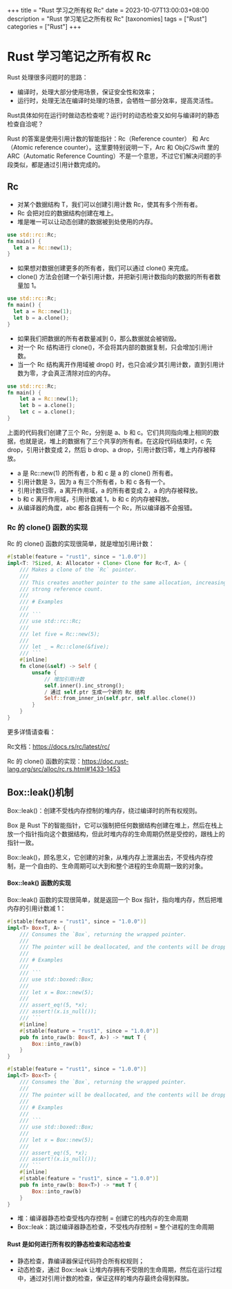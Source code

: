 +++
title = "Rust 学习之所有权 Rc"
date = 2023-10-07T13:00:03+08:00
description = "Rust 学习笔记之所有权 Rc"
[taxonomies]
tags = ["Rust"]
categories = ["Rust"]
+++

# Rust 学习笔记之所有权 Rc

Rust 处理很多问题时的思路：

- 编译时，处理大部分使用场景，保证安全性和效率；
- 运行时，处理无法在编译时处理的场景，会牺牲一部分效率，提高灵活性。

Rust具体如何在运行时做动态检查呢？运行时的动态检查又如何与编译时的静态检查自洽呢？

Rust 的答案是使用引用计数的智能指针：Rc（Reference counter） 和 Arc（Atomic reference counter）。这里要特别说明一下，Arc 和 ObjC/Swift 里的 ARC（Automatic Reference Counting）不是一个意思，不过它们解决问题的手段类似，都是通过引用计数完成的。

## Rc

- 对某个数据结构 T，我们可以创建引用计数 Rc，使其有多个所有者。
- Rc 会把对应的数据结构创建在堆上。
- 堆是唯一可以让动态创建的数据被到处使用的内存。

```rust
use std::rc::Rc;
fn main() {    
  let a = Rc::new(1);
}
```

- 如果想对数据创建更多的所有者，我们可以通过 clone() 来完成。
- clone() 方法会创建一个新引用计数，并把新引用计数指向的数据的所有者数量加 1。

```rust
use std::rc::Rc;
fn main() {
  let a = Rc::new(1);
  let b = a.clone();
}
```

- 如果我们把数据的所有者数量减到 0，那么数据就会被销毁。
- 对一个 Rc 结构进行 clone()，不会将其内部的数据复制，只会增加引用计数。
- 当一个 Rc 结构离开作用域被 drop() 时，也只会减少其引用计数，直到引用计数为零，才会真正清除对应的内存。

```rust
use std::rc::Rc;
fn main() {
    let a = Rc::new(1);
    let b = a.clone();
    let c = a.clone();
}
```

上面的代码我们创建了三个 Rc，分别是 a、b 和 c。它们共同指向堆上相同的数据，也就是说，堆上的数据有了三个共享的所有者。在这段代码结束时，c 先 drop，引用计数变成 2，然后 b drop、a drop，引用计数归零，堆上内存被释放。

- a 是 Rc::new(1) 的所有者，b 和 c 是 a 的 clone() 所有者。
- 引用计数是 3，因为 a 有三个所有者，b 和 c 各有一个。
- 引用计数归零，a 离开作用域，a 的所有者变成 2，a 的内存被释放。
- b 和 c 离开作用域，引用计数减 1，b 和 c 的内存被释放。
- 从编译器的角度，abc 都各自拥有一个 Rc，所以编译器不会报错。

### Rc 的 clone() 函数的实现

Rc 的 clone() 函数的实现很简单，就是增加引用计数：

```rust
#[stable(feature = "rust1", since = "1.0.0")]
impl<T: ?Sized, A: Allocator + Clone> Clone for Rc<T, A> {
    /// Makes a clone of the `Rc` pointer.
    ///
    /// This creates another pointer to the same allocation, increasing the
    /// strong reference count.
    ///
    /// # Examples
    ///
    /// ```
    /// use std::rc::Rc;
    ///
    /// let five = Rc::new(5);
    ///
    /// let _ = Rc::clone(&five);
    /// ```
    #[inline]
    fn clone(&self) -> Self {
        unsafe {
            // 增加引用计数
            self.inner().inc_strong();
            / 通过 self.ptr 生成一个新的 Rc 结构
            Self::from_inner_in(self.ptr, self.alloc.clone())
        }
    }
}
```

更多详情请查看：

Rc文档：<https://docs.rs/rc/latest/rc/>

Rc 的 clone() 函数的实现：<https://doc.rust-lang.org/src/alloc/rc.rs.html#1433-1453>

## Box::leak()机制

Box::leak()：创建不受栈内存控制的堆内存，绕过编译时的所有权规则。

Box 是 Rust 下的智能指针，它可以强制把任何数据结构创建在堆上，然后在栈上放一个指针指向这个数据结构，但此时堆内存的生命周期仍然是受控的，跟栈上的指针一致。

Box::leak()，顾名思义，它创建的对象，从堆内存上泄漏出去，不受栈内存控制，是一个自由的、生命周期可以大到和整个进程的生命周期一致的对象。

#### Box::leak() 函数的实现

Box::leak() 函数的实现很简单，就是返回一个 Box 指针，指向堆内存，然后把堆内存的引用计数减 1：

```rust
#[stable(feature = "rust1", since = "1.0.0")]
impl<T> Box<T, A> {
    /// Consumes the `Box`, returning the wrapped pointer.
    ///
    /// The pointer will be deallocated, and the contents will be dropped.
    ///
    /// # Examples
    ///
    /// ```
    /// use std::boxed::Box;
    ///
    /// let x = Box::new(5);
    ///
    /// assert_eq!(5, *x);
    /// assert!(x.is_null());
    /// ```
    #[inline]
    #[stable(feature = "rust1", since = "1.0.0")]
    pub fn into_raw(b: Box<T, A>) -> *mut T {
        Box::into_raw(b)
    }
}

#[stable(feature = "rust1", since = "1.0.0")]
impl<T> Box<T> {
    /// Consumes the `Box`, returning the wrapped pointer.
    ///
    /// The pointer will be deallocated, and the contents will be dropped.
    ///
    /// # Examples
    ///
    /// ```
    /// use std::boxed::Box;
    ///
    /// let x = Box::new(5);
    ///
    /// assert_eq!(5, *x);
    /// assert!(x.is_null());
    /// ```
    #[inline]
    #[stable(feature = "rust1", since = "1.0.0")]
    pub fn into_raw(b: Box<T>) -> *mut T {
        Box::into_raw(b)
    }
}
```

- 堆：编译器静态检查受栈内存控制 = 创建它的栈内存的生命周期
- Box::leak：跳过编译器静态检查，不受栈内存控制 = 整个进程的生命周期

#### Rust 是如何进行所有权的静态检查和动态检查

- 静态检查，靠编译器保证代码符合所有权规则；
- 动态检查，通过 Box::leak 让堆内存拥有不受限的生命周期，然后在运行过程中，通过对引用计数的检查，保证这样的堆内存最终会得到释放。
